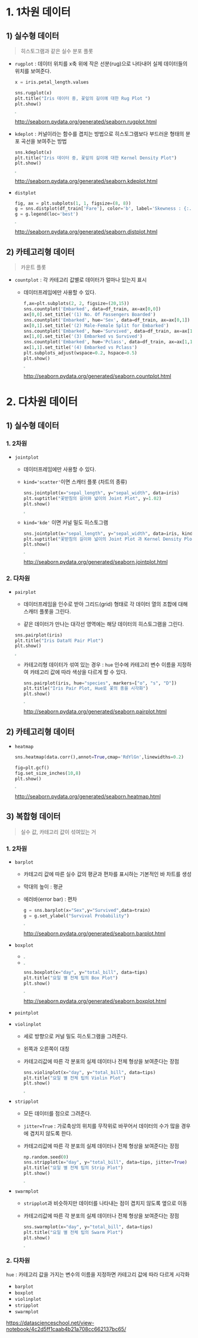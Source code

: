 # 1. 1차원 데이터

## 1) 실수형 데이터

>  히스토그램과 같은 실수 분포 플롯

- ```rugplot``` : 데이터 위치를 x축 위에 작은 선분(rug)으로 나타내어 실제 데이터들의 위치를 보여준다.

  ```python
  x = iris.petal_length.values
  
  sns.rugplot(x)
  plt.title("Iris 데이터 중, 꽃잎의 길이에 대한 Rug Plot ")
  plt.show()
  ```

  <img src="/image/0.png" style="zoom:20%;" />

  http://seaborn.pydata.org/generated/seaborn.rugplot.html

- ```kdeplot``` : 커널이라는 함수를 겹치는 방법으로 히스토그램보다 부드러운 형태의 분포 곡선을 보여주는 방법

  ```python
  sns.kdeplot(x)
  plt.title("Iris 데이터 중, 꽃잎의 길이에 대한 Kernel Density Plot")
  plt.show()
  ```

  <img src="/image/1.png" style="zoom:20%;" />

  http://seaborn.pydata.org/generated/seaborn.kdeplot.html

- ```distplot```

  ```python
  fig, ax = plt.subplots(1, 1, figsize=(8, 8))
  g = sns.distplot(df_train['Fare'], color='b', label='Skewness : {:.2f}'.format(df_train['Fare'].skew()), ax=ax)
  g = g.legend(loc='best')
  ```

  <img src="/image/2.png" style="zoom:20%;" />

  http://seaborn.pydata.org/generated/seaborn.distplot.html

## 2) 카테고리형 데이터 

> 카운트 플롯

- ```countplot``` : 각 카테고리 값별로 데이터가 얼마나 있는지 표시

  - 데이터프레임에만 사용할 수 있다.

    ```python
    f,ax=plt.subplots(2, 2, figsize=(20,15))
    sns.countplot('Embarked', data=df_train, ax=ax[0,0])
    ax[0,0].set_title('(1) No. Of Passengers Boarded')
    sns.countplot('Embarked', hue='Sex', data=df_train, ax=ax[0,1])
    ax[0,1].set_title('(2) Male-Female Split for Embarked')
    sns.countplot('Embarked', hue='Survived', data=df_train, ax=ax[1,0])
    ax[1,0].set_title('(3) Embarked vs Survived')
    sns.countplot('Embarked', hue='Pclass', data=df_train, ax=ax[1,1])
    ax[1,1].set_title('(4) Embarked vs Pclass')
    plt.subplots_adjust(wspace=0.2, hspace=0.5)
    plt.show()
    ```

    <img src="/image/3.png" style="zoom:20%;" />

    http://seaborn.pydata.org/generated/seaborn.countplot.html





# 2. 다차원 데이터

## 1) 실수형 데이터

### 1. 2차원

- ```jointplot``` 

  - 데이터프레임에만 사용할 수 있다.

  - `kind='scatter'`이면 스캐터 플롯 (차트의 종류)

    ```python
    sns.jointplot(x="sepal_length", y="sepal_width", data=iris)
    plt.suptitle("꽃받침의 길이와 넓이의 Joint Plot", y=1.02)
    plt.show()
    ```

    <img src="/image/4.png" style="zoom:20%;" />

  - ```kind='kde'``` 이면 커널 밀도 히스토그램

    ```python
    sns.jointplot(x="sepal_length", y="sepal_width", data=iris, kind="kde")
    plt.suptitle("꽃받침의 길이와 넓이의 Joint Plot 과 Kernel Density Plot", y=1.02)
    plt.show()
    ```

    <img src="/image/5.png" style="zoom:20%;" />

    http://seaborn.pydata.org/generated/seaborn.jointplot.html

### 2. 다차원

- ```pairplot``` 

  - 데이터프레임을 인수로 받아 그리드(grid) 형태로 각 데이터 열의 조합에 대해 스캐터 플롯을 그린다.

  -  같은 데이터가 만나는 대각선 영역에는 해당 데이터의 히스토그램을 그린다.

    ```python
    sns.pairplot(iris)
    plt.title("Iris Data의 Pair Plot")
    plt.show()
    ```

    <img src="/image/6.png" style="zoom:20%;" />

    

  - 카테고리형 데이터가 섞여 있는 경우 :  `hue` 인수에 카테고리 변수 이름을 지정하여 카테고리 값에 따라 색상을 다르게 할 수 있다.

    ```python
    sns.pairplot(iris, hue="species", markers=["o", "s", "D"])
    plt.title("Iris Pair Plot, Hue로 꽃의 종을 시각화")
    plt.show()
    ```

    <img src="/image/7.png" style="zoom:20%;" />

    http://seaborn.pydata.org/generated/seaborn.pairplot.html

## 2) 카테고리형 데이터

- ```heatmap```

  ```python
  sns.heatmap(data.corr(),annot=True,cmap='RdYlGn',linewidths=0.2) 
  
  fig=plt.gcf()
  fig.set_size_inches(10,8)
  plt.show()
  ```

  <img src="/image/8.png" style="zoom:20%;" />

  http://seaborn.pydata.org/generated/seaborn.heatmap.html

  

  

## 3) 복합형 데이터

> 실수 값, 카테고리 값이 섞여있는 거

### 1. 2차원

- `barplot`

  -  카테고리 값에 따른 실수 값의 평균과 편차를 표시하는 기본적인 바 차트를 생성

  -  막대의 높이 : 평균

  - 에러바(error bar) : 편차

    ```python
    g = sns.barplot(x="Sex",y="Survived",data=train)
    g = g.set_ylabel("Survival Probability")
    ```

    <img src="/image/9.png" style="zoom:20%;" />

    http://seaborn.pydata.org/generated/seaborn.barplot.html

- `boxplot`

  - <img src="/image/10.png" style="zoom:20%;" />

  - <img src="/image/11.png" style="zoom:20%;" />

    ```python
    sns.boxplot(x="day", y="total_bill", data=tips)
    plt.title("요일 별 전체 팁의 Box Plot")
    plt.show()
    ```

    <img src="/image/12.png" style="zoom:20%;" />

     http://seaborn.pydata.org/generated/seaborn.boxplot.html

- `pointplot`

- `violinplot` 

  - 세로 방향으로 커널 밀도 히스토그램을 그려준다.
  -  왼쪽과 오른쪽이 대칭

  - 카테고리값에 따른 각 분포의 실제 데이터나 전체 형상을 보여준다는 장점

    ```python
    sns.violinplot(x="day", y="total_bill", data=tips)
    plt.title("요일 별 전체 팁의 Violin Plot")
    plt.show()
    ```

    <img src="/image/13.png" style="zoom:20%;" />

- `stripplot`

  - 모든 데이터를 점으로 그려준다.
  - `jitter=True` :  가로축상의 위치를 무작위로 바꾸어서 데이터의 수가 많을 경우에 겹치지 않도록 한다.

  - 카테고리값에 따른 각 분포의 실제 데이터나 전체 형상을 보여준다는 장점

    ```python
    np.random.seed(0)
    sns.stripplot(x="day", y="total_bill", data=tips, jitter=True)
    plt.title("요일 별 전체 팁의 Strip Plot")
    plt.show()
    ```

    <img src="/image/14.png" style="zoom:20%;" />

- `swarmplot`

  - `stripplot`과 비슷하지만 데이터를 나타내는 점이 겹치지 않도록 옆으로 이동

  - 카테고리값에 따른 각 분포의 실제 데이터나 전체 형상을 보여준다는 장점

    ```python
    sns.swarmplot(x="day", y="total_bill", data=tips)
    plt.title("요일 별 전체 팁의 Swarm Plot")
    plt.show()
    ```

    <img src="/image/15.png" style="zoom:20%;" />

### 2. 다차원

```hue``` : 카테고리 값을 가지는 변수의 이름을 지정하면 카테고리 값에 따라 다르게 시각화

- `barplot`
- `boxplot`
- `violinplot` 
- `stripplot`
- `swarmplot`

https://datascienceschool.net/view-notebook/4c2d5ff1caab4b21a708cc662137bc65/











